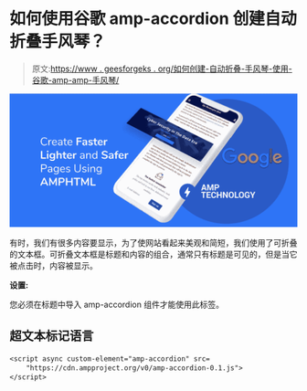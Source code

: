 # 如何使用谷歌 amp-accordion 创建自动折叠手风琴？

> 原文:[https://www . geesforgeks . org/如何创建-自动折叠-手风琴-使用-谷歌-amp-amp-手风琴/](https://www.geeksforgeeks.org/how-to-create-auto-collapsing-accordion-using-google-amp-amp-accordion/)

![](img/da896cbc9c91eb6bafeb2ca1d138fca6.png)

有时，我们有很多内容要显示，为了使网站看起来美观和简短，我们使用了可折叠的文本框。可折叠文本框是标题和内容的组合，通常只有标题是可见的，但是当它被点击时，内容被显示。

**设置:**

您必须在标题中导入 amp-accordion 组件才能使用此标签。

## 超文本标记语言

```
<script async custom-element="amp-accordion" src=
    "https://cdn.ampproject.org/v0/amp-accordion-0.1.js">
</script>
```